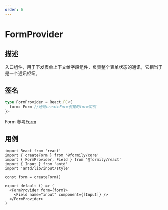 ```yaml
---
order: 6
---
```


# FormProvider

## 描述

入口组件，用于下发表单上下文给字段组件，负责整个表单状态的通讯，它相当于是一个通讯枢纽。

## 签名

```ts
type FormProvider = React.FC<{
  form: Form //通过createForm创建的form实例
}>
```

Form 参考[Form](https://core.formilyjs.org/api/models/form)

## 用例

```tsx
import React from 'react'
import { createForm } from '@formily/core'
import { FormProvider, Field } from '@formily/react'
import { Input } from 'antd'
import 'antd/lib/input/style'

const form = createForm()

export default () => (
  <FormProvider form={form}>
    <Field name="input" component={[Input]} />
  </FormProvider>
)
```
